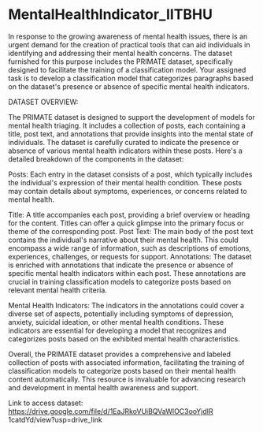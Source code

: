 # MentalHealthIndicator_IITBHU
In response to the growing awareness of mental health
issues, there is an urgent demand for the creation of
practical tools that can aid individuals in identifying and
addressing their mental health concerns. The dataset
furnished for this purpose includes the PRIMATE dataset,
specifically designed to facilitate the training of a
classification model. Your assigned task is to develop a
classification model that categorizes paragraphs based
on the dataset's presence or absence of specific mental
health indicators.

DATASET OVERVIEW:

The PRIMATE dataset is designed to support the
development of models for mental health triaging. It
includes a collection of posts, each containing a title, post
text, and annotations that provide insights into the mental
state of individuals. The dataset is carefully curated to
indicate the presence or absence of various mental health
indicators within these posts.
Here's a detailed breakdown of the components in the
dataset:

Posts: Each entry in the dataset consists of a post, which
typically includes the individual's expression of their mental
health condition. These posts may contain details about
symptoms, experiences, or concerns related to mental
health.

Title: A title accompanies each post, providing a brief
overview or heading for the content. Titles can offer a quick
glimpse into the primary focus or theme of the
corresponding post.
Post Text: The main body of the post text contains the
individual's narrative about their mental health. This could
encompass a wide range of information, such as
descriptions of emotions, experiences, challenges, or
requests for support.
Annotations: The dataset is enriched with annotations that
indicate the presence or absence of specific mental health
indicators within each post. These annotations are crucial in
training classification models to categorize posts based on
relevant mental health criteria.

Mental Health Indicators: The indicators in the annotations
could cover a diverse set of aspects, potentially including
symptoms of depression, anxiety, suicidal ideation, or other
mental health conditions. These indicators are essential for
developing a model that recognizes and categorizes posts
based on the exhibited mental health characteristics.

Overall, the PRIMATE dataset provides a comprehensive and
labeled collection of posts with associated information,
facilitating the training of classification models to categorize
posts based on their mental health content automatically.
This resource is invaluable for advancing research and
development in mental health awareness and support.

Link to access dataset:
https://drive.google.com/file/d/1EaJRkoVUiBQVaWlOC3ooYjdIR
1catdYd/view?usp=drive_link
